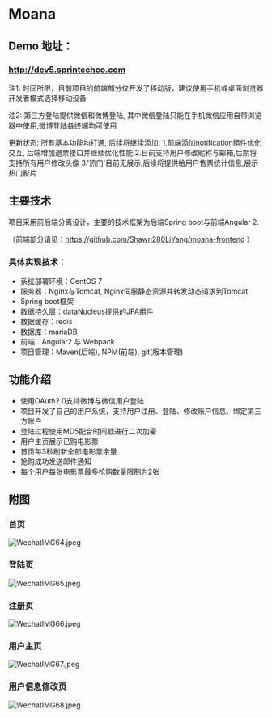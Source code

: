 # **Moana**

## Demo 地址： ##

### http://dev5.sprintechco.com ###
注1: 时间所限，目前项目的前端部分仅开发了移动版，建议使用手机或桌面浏览器开发者模式选择移动设备

注2: 第三方登陆提供微信和微博登陆, 其中微信登陆只能在手机微信应用自带浏览器中使用,微博登陆各终端均可使用

更新状态: 所有基本功能均打通, 后续将继续添加:
1.前端添加notification组件优化交互, 后端增加退票接口并继续优化性能 
2.目前支持用户修改昵称与邮箱,后期将支持所有用户修改头像
3.'热门'目前无展示,后续将提供给用户售票统计信息,展示热门影片

## 主要技术 ##

项目采用前后端分离设计，主要的技术框架为后端Spring boot与前端Angular 2.

（前端部分请见：https://github.com/Shawn280LiYang/moana-frontend ）

### 具体实现技术： ###
* 系统部署环境：CentOS 7
* 服务器：Nginx与Tomcat, Nginx伺服静态资源并转发动态请求到Tomcat
* Spring boot框架
* 数据持久层：dataNucleus提供的JPA组件
* 数据缓存：redis
* 数据库：mariaDB
* 前端：Angular2 与 Webpack
* 项目管理：Maven(后端), NPM(前端), git(版本管理)

## 功能介绍 ##
* 使用OAuth2.0支持微博与微信用户登陆
* 项目开发了自己的用户系统，支持用户注册、登陆、修改账户信息、绑定第三方账户
* 登陆过程使用MD5配合时间戳进行二次加密
* 用户主页展示已购电影票
* 首页每3秒刷新全部电影票余量
* 抢购成功发送邮件通知
* 每个用户每张电影票最多抢购数量限制为2张

## 附图 ##

### 首页 ###

![WechatIMG64.jpeg](https://github.com/Shawn280LiYang/moana-backend/raw/master/screenshots/WechatIMG64.jpeg)

### 登陆页 ###

![WechatIMG65.jpeg](https://github.com/Shawn280LiYang/moana-backend/raw/master/screenshots/WechatIMG65.jpeg)

### 注册页 ###

![WechatIMG66.jpeg](https://github.com/Shawn280LiYang/moana-backend/raw/master/screenshots/WechatIMG66.jpeg)

### 用户主页 ###

![WechatIMG67.jpeg](https://github.com/Shawn280LiYang/moana-backend/raw/master/screenshots/WechatIMG67.jpeg)

### 用户信息修改页 ###

![WechatIMG68.jpeg](https://github.com/Shawn280LiYang/moana-backend/raw/master/screenshots/WechatIMG67.jpeg)
